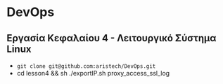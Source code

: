 # DevOps

## Εργασία Κεφαλαίου 4 - Λειτουργικό Σύστημα Linux
- `git clone git@github.com:aristech/DevOps.git`
- cd lesson4 && sh ./exportIP.sh proxy_access_ssl_log
